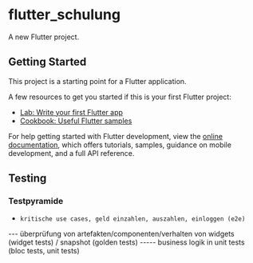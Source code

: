 # flutter_schulung

A new Flutter project.

## Getting Started

This project is a starting point for a Flutter application.

A few resources to get you started if this is your first Flutter project:

- [Lab: Write your first Flutter app](https://docs.flutter.dev/get-started/codelab)
- [Cookbook: Useful Flutter samples](https://docs.flutter.dev/cookbook)

For help getting started with Flutter development, view the
[online documentation](https://docs.flutter.dev/), which offers tutorials,
samples, guidance on mobile development, and a full API reference.


## Testing

### Testpyramide
  -     kritische use cases, geld einzahlen, auszahlen, einloggen (e2e)
 ---    überprüfung von artefakten/componenten/verhalten von widgets (widget tests) / snapshot (golden tests)
-----   business logik in unit tests (bloc tests, unit tests)